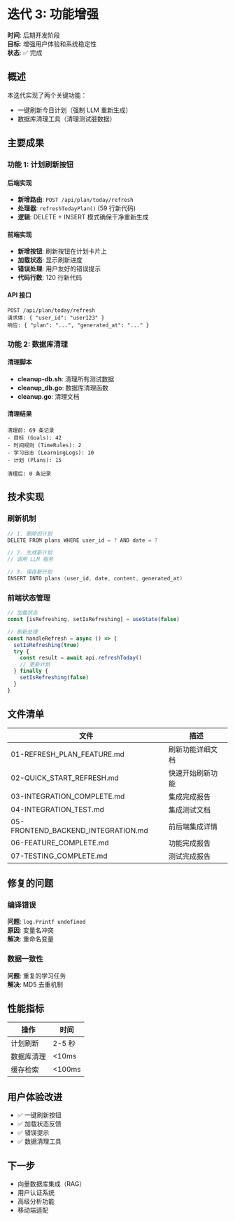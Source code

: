 # 迭代 3: 功能增强

**时间**: 后期开发阶段  
**目标**: 增强用户体验和系统稳定性  
**状态**: ✅ 完成

## 概述

本迭代实现了两个关键功能：
- 一键刷新今日计划（强制 LLM 重新生成）
- 数据库清理工具（清理测试脏数据）

## 主要成果

### 功能 1: 计划刷新按钮

#### 后端实现
- **新增路由**: `POST /api/plan/today/refresh`
- **处理器**: `refreshTodayPlan()` (59 行新代码)
- **逻辑**: DELETE + INSERT 模式确保干净重新生成

#### 前端实现
- **新增按钮**: 刷新按钮在计划卡片上
- **加载状态**: 显示刷新进度
- **错误处理**: 用户友好的错误提示
- **代码行数**: 120 行新代码

#### API 接口
```
POST /api/plan/today/refresh
请求体: { "user_id": "user123" }
响应: { "plan": "...", "generated_at": "..." }
```

### 功能 2: 数据库清理

#### 清理脚本
- **cleanup-db.sh**: 清理所有测试数据
- **cleanup_db.go**: 数据库清理函数
- **cleanup.go**: 清理文档

#### 清理结果
```
清理前: 69 条记录
- 目标 (Goals): 42
- 时间规则 (TimeRules): 2
- 学习日志 (LearningLogs): 10
- 计划 (Plans): 15

清理后: 0 条记录
```

## 技术实现

### 刷新机制

```go
// 1. 删除旧计划
DELETE FROM plans WHERE user_id = ? AND date = ?

// 2. 生成新计划
// 调用 LLM 服务

// 3. 保存新计划
INSERT INTO plans (user_id, date, content, generated_at)
```

### 前端状态管理

```javascript
// 加载状态
const [isRefreshing, setIsRefreshing] = useState(false)

// 刷新处理
const handleRefresh = async () => {
  setIsRefreshing(true)
  try {
    const result = await api.refreshToday()
    // 更新计划
  } finally {
    setIsRefreshing(false)
  }
}
```

## 文件清单

| 文件 | 描述 |
|------|------|
| 01-REFRESH_PLAN_FEATURE.md | 刷新功能详细文档 |
| 02-QUICK_START_REFRESH.md | 快速开始刷新功能 |
| 03-INTEGRATION_COMPLETE.md | 集成完成报告 |
| 04-INTEGRATION_TEST.md | 集成测试文档 |
| 05-FRONTEND_BACKEND_INTEGRATION.md | 前后端集成详情 |
| 06-FEATURE_COMPLETE.md | 功能完成报告 |
| 07-TESTING_COMPLETE.md | 测试完成报告 |

## 修复的问题

### 编译错误
**问题**: `log.Printf undefined`  
**原因**: 变量名冲突  
**解决**: 重命名变量

### 数据一致性
**问题**: 重复的学习任务  
**解决**: MD5 去重机制

## 性能指标

| 操作 | 时间 |
|------|------|
| 计划刷新 | 2-5 秒 |
| 数据库清理 | <10ms |
| 缓存检索 | <100ms |

## 用户体验改进

- ✅ 一键刷新按钮
- ✅ 加载状态反馈
- ✅ 错误提示
- ✅ 数据清理工具

## 下一步

- 向量数据库集成（RAG）
- 用户认证系统
- 高级分析功能
- 移动端适配
